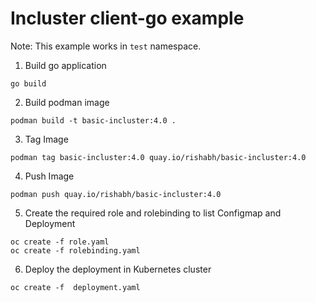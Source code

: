 # Incluster client-go example

Note: This example works in `test` namespace. 

1. Build go application
~~~
go build
~~~

2. Build podman image
~~~
podman build -t basic-incluster:4.0 .
~~~

3. Tag Image
~~~
podman tag basic-incluster:4.0 quay.io/rishabh/basic-incluster:4.0
~~~

4. Push Image
~~~
podman push quay.io/rishabh/basic-incluster:4.0
~~~

5. Create the required role and rolebinding to list Configmap and Deployment
~~~
oc create -f role.yaml
oc create -f rolebinding.yaml
~~~

6. Deploy the deployment in Kubernetes cluster
~~~
oc create -f  deployment.yaml
~~~